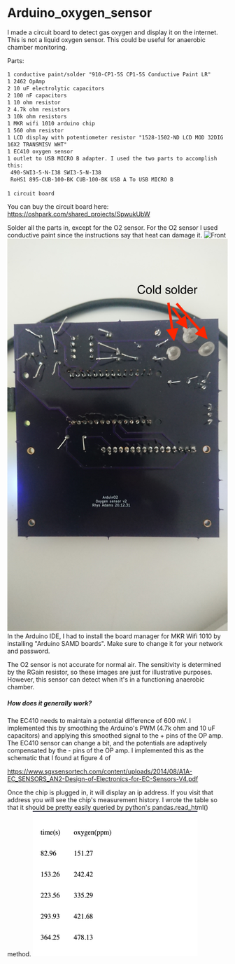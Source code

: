 # Arduino_oxygen_sensor

I made a circuit board to detect gas oxygen and display it on the internet. This is not a liquid oxygen sensor. This could be useful for anaerobic chamber monitoring.

Parts:
```
1 conductive paint/solder "910-CP1-5S CP1-5S Conductive Paint LR"
1 2462 OpAmp
2 10 uF electrolytic capacitors
2 100 nF capacitors
1 10 ohm resistor
2 4.7k ohm resistors
3 10k ohm resistors
1 MKR wifi 1010 arduino chip
1 560 ohm resistor
1 LCD display with potentiometer resistor "1528-1502-ND LCD MOD 32DIG 16X2 TRANSMISV WHT"
1 EC410 oxygen sensor
1 outlet to USB MICRO B adapter. I used the two parts to accomplish this:
 490-SWI3-5-N-I38 SWI3-5-N-I38
 RoHS1 895-CUB-100-BK CUB-100-BK USB A To USB MICRO B

1 circuit board
```
You can buy the circuit board here:
https://oshpark.com/shared_projects/SpwukUbW

Solder all the parts in, except for the O2 sensor. For the O2 sensor I used conductive paint since the instructions say that heat can damage it.
![Front](front.JPG "Front")
![Back](back.JPG "back")
In the Arduino IDE, I had to install the board manager for MKR Wifi 1010 by installing "Arduino SAMD boards". Make sure to change it for your network and password.

The O2 sensor is not accurate for normal air. The sensitivity is determined by the RGain resistor, so these images are just for illustrative purposes. However, this sensor can detect when it's in a functioning anaerobic chamber.

##### How does it generally work?
The EC410 needs to maintain a potential difference of 600 mV. I implemented this by smoothing the Arduino's PWM (4.7k ohm and 10 uF capacitors) and applying this smoothed signal to the + pins of the OP amp. The EC410 sensor can change a bit, and the potentials are adaptively compensated by the - pins of the OP amp. I implemented this as the schematic that I found at figure 4 of

https://www.sgxsensortech.com/content/uploads/2014/08/A1A-EC_SENSORS_AN2-Design-of-Electronics-for-EC-Sensors-V4.pdf



Once the chip is plugged in, it will display an ip address. If you visit that address you will see the chip's measurement history. I wrote the table so that it should be pretty easily queried by python's pandas.read_html() method.
![Website](website.png "website")
